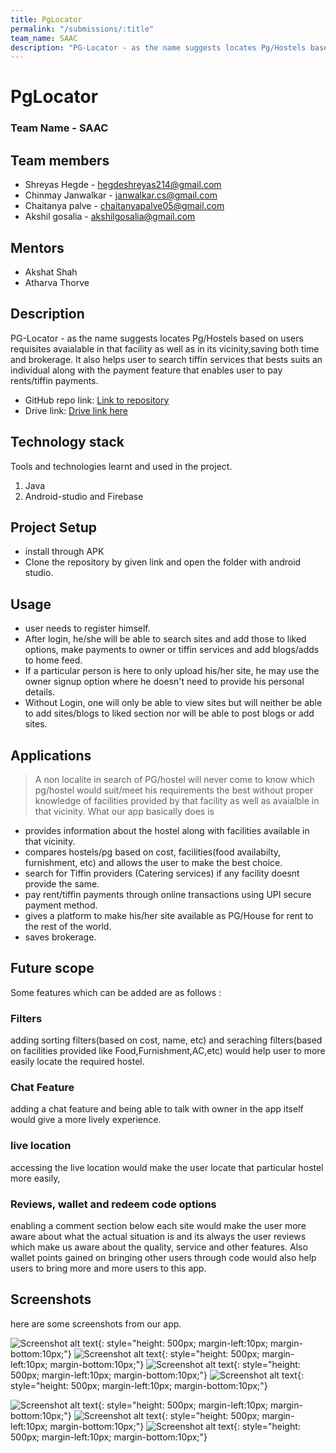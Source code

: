```yaml
---
title: PgLocator
permalink: "/submissions/:title"
team_name: SAAC
description: "PG-Locator - as the name suggests locates Pg/Hostels based on users requisites avaialable in that facility as well as in its vicinity,saving both time and brokerage. It also helps user to search tiffin services that bests suits an individual along with the payment feature that enables user to pay rents/tiffin payments."
---
```


# PgLocator

### Team Name - SAAC

## Team members
* Shreyas Hegde - hegdeshreyas214@gmail.com
* Chinmay Janwalkar - janwalkar.cs@gmail.com
* Chaitanya palve - chaitanyapalve05@gmail.com
* Akshil gosalia - akshilgosalia@gmail.com

## Mentors
* Akshat Shah
* Atharva Thorve

## Description

PG-Locator - as the name suggests locates Pg/Hostels based on users requisites avaialable in that facility as well as in its vicinity,saving both time and brokerage. It also helps user to search tiffin services that bests suits an individual along with the payment feature that enables user to pay rents/tiffin payments.



* GitHub repo link: [Link to repository](https://github.com/shreyashegde-21/SACC)
* Drive link: [Drive link here](https://drive.google.com/drive/folders/1m2MCiZcFYFVD5oZ0zmrwH5hooEZvPowh?usp=sharing)

## Technology stack

Tools and technologies learnt and used in the project.

1. Java
2. Android-studio and Firebase

## Project Setup

* install through APK
* Clone the repository by given link and open the folder with android studio.



## Usage
* user needs to register himself.
* After login, he/she will be able to search sites and add those to liked options, make payments to owner or tiffin services and add blogs/adds to home feed.
* If a particular person is here to only upload his/her site, he may use the owner signup option where he doesn't need to provide his personal details.
* Without Login, one will only be able to view sites but will neither be able to add sites/blogs to liked section nor will be able to post blogs or add sites.


## Applications
>A non localite in search of PG/hostel will never come to know which pg/hostel would suit/meet his requirements the best without proper knowledge of facilities provided by that facility as well as avaialble in that vicinity.
What our app basically does is

* provides information about the hostel along with facilities available in that vicinity.
* compares hostels/pg based on cost, facilities(food availabilty, furnishment, etc) and allows the user to make the best choice.
* search for Tiffin providers (Catering services) if any facility doesnt provide the same.
* pay rent/tiffin payments through online transactions using UPI secure payment method.
* gives a platform to make his/her site available as PG/House for rent to the rest of the world. 
* saves brokerage.

## Future scope

Some features which can be added are as follows :
### Filters
adding sorting filters(based on cost, name, etc) and seraching filters(based on facilities provided like Food,Furnishment,AC,etc) would help user to more easily locate the required hostel.

### Chat Feature 
adding a chat feature and being able to talk with owner in the app itself would give a more lively experience.

### live location
accessing the live location would make the user locate that particular hostel more easily,

### Reviews, wallet and redeem code options
enabling a comment section below each site would make the user more aware about what the actual situation is and its always the user reviews which make us aware about the quality, service and other features.
Also wallet points gained on bringing other users through code would also help users to bring more and more users to this app.

## Screenshots
here are some screenshots from our app.

![Screenshot alt text](https://raw.githubusercontent.com/shreyashegde-21/SACC/master/Screenshot_2020-07-09-23-47-01-818_com.example.pglocator.jpg){: style="height: 500px; margin-left:10px; margin-bottom:10px;"}
![Screenshot alt text](https://raw.githubusercontent.com/shreyashegde-21/SACC/master/Screenshot_2020-07-09-23-47-52-335_com.example.pglocator.jpg){: style="height: 500px; margin-left:10px; margin-bottom:10px;"}
![Screenshot alt text](https://raw.githubusercontent.com/shreyashegde-21/SACC/master/Screenshot_2020-07-09-23-47-56-770_com.example.pglocator.jpg){: style="height: 500px; margin-left:10px; margin-bottom:10px;"}
![Screenshot alt text](https://raw.githubusercontent.com/shreyashegde-21/SACC/master/Screenshot_2020-07-09-23-48-06-470_com.example.pglocator.jpg){: style="height: 500px; margin-left:10px; margin-bottom:10px;"}

![Screenshot alt text](https://raw.githubusercontent.com/shreyashegde-21/SACC/master/Screenshot_2020-07-09-23-48-30-311_com.example.pglocator.jpg){: style="height: 500px; margin-left:10px; margin-bottom:10px;"}
![Screenshot alt text](https://raw.githubusercontent.com/shreyashegde-21/SACC/master/Screenshot_2020-07-09-23-48-44-933_com.example.pglocator.jpg){: style="height: 500px; margin-left:10px; margin-bottom:10px;"}
![Screenshot alt text](https://raw.githubusercontent.com/shreyashegde-21/SACC/master/Screenshot_2020-07-09-23-48-51-754_com.example.pglocator.jpg){: style="height: 500px; margin-left:10px; margin-bottom:10px;"}



